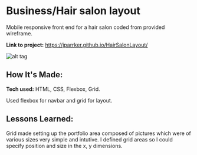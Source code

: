 # Business/Hair salon layout

Mobile responsive front end for a hair salon coded from provided wireframe.

**Link to project:** https://jparrker.github.io/HairSalonLayout/

![alt tag](https://media0.giphy.com/media/FeC4E8GxIeAbOmqPA9/giphy.gif?cid=790b76119dd395a3b836b2b2711b4b7c6784b8cca67e846a&rid=giphy.gif&ct=g)


## How It's Made:

**Tech used:** HTML, CSS, Flexbox, Grid. 

Used flexbox for navbar and grid for layout. 

## Lessons Learned:

Grid made setting up the portfolio area composed of pictures which were of various sizes very simple and intutive. I defined grid areas so I could specify position and size in the x, y dimensions. 

